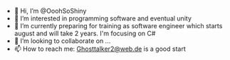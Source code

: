 - 👋 Hi, I’m @OoohSoShiny
- 👀 I’m interested in programming software and eventual unity
- 🌱 I’m currently preparing for training as software engineer which starts august and will take 2 years. I'm focusing on C#
- 💞️ I’m looking to collaborate on ...
- 📫 How to reach me: Ghosttalker2@web.de is a good start

<!---
OoohSoShiny/OoohSoShiny is a ✨ special ✨ repository because its `README.md` (this file) appears on your GitHub profile.
You can click the Preview link to take a look at your changes.
--->
